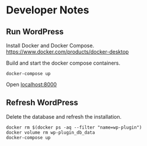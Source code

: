 # Developer Notes

## Run WordPress
Install Docker and Docker Compose.  https://www.docker.com/products/docker-desktop

Build and start the docker compose containers.
```
docker-compose up
```

Open <a href="http://localhost:8000">localhost:8000</a>

## Refresh WordPress
Delete the database and refresh the installation.

```
docker rm $(docker ps -aq --filter "name=wp-plugin")
docker volume rm wp-plugin_db_data
docker-compose up
```

